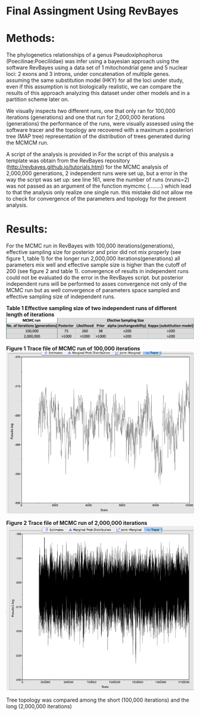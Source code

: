 Final Assingment Using RevBayes
===============================


Methods: 
========
The phylogenetics relationships of a genus Pseudoxiphophorus (Poecilinae:Poeciliidae) was infer using a bayesian approach 
using the software RevBayes using a data set of 1 mitochondrial gene and 5 nuclear loci: 2 exons
and 3 introns, under concatenation of multiple genes. assuming the same substitution model (HKY) for all 
the loci under study, even if this assumption is not biologically realistic, we can compare the results of this approach analyzing this dataset
under other models and in a partition scheme later on. 

We visually inspects two different runs, one that only ran for 100,000 iterations (generations) and one that run for 2,000,000 iterations (generations) 
the performance of the runs, were visually assessed using the software tracer and the topology are recovered with a maximum a posteriori tree (MAP tree)
representation of the distribution of trees generated during the MCMCM run. 

A script of the analysis is provided in 
For the script of this analysis a template was obtain from the RevBayes repository (http://revbayes.github.io/tutorials.html)
for the MCMC analysis of 2,000,000 generations, 2 independent runs were set up, but a error in the way the script was set up: 
see line 161, were the number of runs (nruns=2) was not passed as an argument of the function mymcmc (........) which lead to that the analysis 
only realize one single run. this mistake did not allow me to check for convergence of the parameters and topology for the present analysis.   
 
 
Results: 
=========
For the MCMC run in RevBayes with 100,000 iterations(generations), effective sampling size for posterior and prior did not mix properly (see figure 1, table 1) 
for the longer run 2,000,000 iterations(generations) all parameters mix well and effective sample size is higher than the cutoff of 200 (see figure 2 and table 1). convergence of results  in independent runs could not be evaluated do the 
error in the RevBayes script. but posterior independent runs will be performed to asses convergence not only of the MCMC run but as well convergence of parameters space sampled and effective sampling size 
of independent runs. 

**Table 1 Effective sampling size of two independent runs of different length of iterations**
![example image](ESS.png)


**Figure 1 Trace file of MCMC run of 100,000 iterations**
![example image](Trace1.png)

**Figure 2 Trace file of MCMC run of 2,000,000 iterations**
![example image](Trace2.png)


Tree topology was compared among the short (100,000 iterations) and the long (2,000,000 iterations) 

